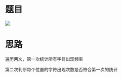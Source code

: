 # 题目
![](pics/230113-2283/img-2023-01-11-11-56-33.png)

# 思路

遍历两次，第一次统计所有字符出现频率

第二次判断每个位置的字符出现次数是否符合第一次的统计